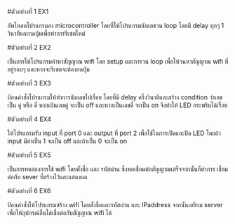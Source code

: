 

#ตัวอย่างที่ 1 EX1

อัพโหลดโปรแกรมลง microcontroller โดยที่ให้โปรแกรมนับเลขวน loop โดยมี delay ทุกๆ 1 วินาทีและกดปุ่มเพื่อทำการรีเซตใหม่

#ตัวอย่างที่ 2 EX2

เป็นการให้โปรแกรมค้าหาสัญญาณ wifi โดย setup และการวน loop เพื่อให้วนหาสัญญาณ wifi ที่อยู่รอบๆ และหากจะรีเซตจะต้องกดปุ่ม

#ตัวอย่างที่ 3 EX3

ป้อนคำสั่งโปรแกรมให้ทำการนับเลขไปเรื่อย โดยที่มี delay ครึ่งวินาทีและสร้าง condition ว่าเลขเป็น คู่ หรือ คี่ หากเป้นเลขคู่ จะเป็น off และหากเป็นเลขคี่ จะเป็น on จึงทำให้ LED กระพริบได้เรื่อย

#ตัวอย่างที่ 4 EX4

ให้โปรแกรมรับ input ที่ port 0 และ output ที่ port 2 เพื่อใช้ในการเปิดและปิด LED โดยถ้า input มีค่าเป็น 1 จะเป็น off และถ้าเป็น 0 จะเป็น on

#ตัวอย่างที่ 5 EX5

เป็นการทดลองการใช้ wifi โดยตั้งชื่อ และ รหัสผ่าน ซึ่งพอเชื่อมต่อสัญญาณเสร็จจากนั้นก็ทำการ เชื่อมต่อกับ sever ที่สร้างไว้และแสดงผล

#ตัวอย่างที่ 6 EX6

ป้อนคำสั่งให้โปรแกรมสร้าง wifi โดยตั้งชื่อและรหัสผ่าน และ IPaddress จากนั้นเตรียม server เพื่อให้อุปกรณ์อื่นได้เชื่อต่อกับสัญญาณ wifi ได้
